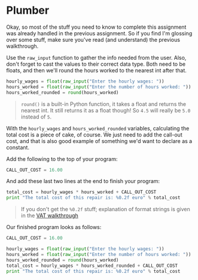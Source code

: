# Plumber

Okay, so most of the stuff you need to know to complete this assignment was 
already handled in the previous assignment. So if you find I'm glossing over 
some stuff, make sure you've read (and understand) the previous walkthrough.

Use the `raw_input` function to gather the info needed from the user. Also,
don't forget to cast the values to their correct data type. Both need to be 
floats, and then we'll round the hours worked to the nearest int after that.

```python
hourly_wages = float(raw_input("Enter the hourly wages: "))
hours_worked = float(raw_input("Enter the number of hours worked: "))
hours_worked_rounded = round(hours_worked)
```

> `round()` is a built-in Python function, it takes a float and returns the 
nearest int. It still returns it as a float though! So `4.5` will really be
`5.0` instead of `5`.

With the `hourly_wages` and `hours_worked_rounded` variables, calculating the
total cost is a piece of cake, of course. We just need to add the call-out cost,
and that is also good example of something we'd want to declare as a constant.

Add the following to the top of your program:

```python
CALL_OUT_COST = 16.00
```` 

And add these last two lines at the end to finish your program:

```python
total_cost = hourly_wages * hours_worked + CALL_OUT_COST
print "The total cost of this repair is: %0.2f euro" % total_cost
```

> If you don't get the `%0.2f` stuff; explanation of format strings is given in 
the [VAT walkthrough](vat.md)

Our finished program looks as follows:

```python
CALL_OUT_COST = 16.00

hourly_wages = float(raw_input("Enter the hourly wages: "))
hours_worked = float(raw_input("Enter the number of hours worked: "))
hours_worked_rounded = round(hours_worked)
total_cost = hourly_wages * hours_worked_rounded + CALL_OUT_COST
print "The total cost of this repair is: %0.2f euro" % total_cost
```